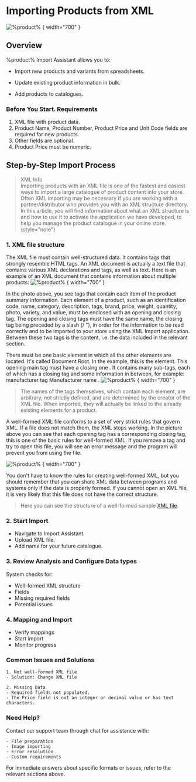 # Importing Products from XML

![%product%](create-json.png) { width="700" }

## Overview
%product% Import Assistant  allows you to:

- Import new products and variants from spreadsheets.

- Update existing product information in bulk.

- Add products to catalogues.

### Before You Start. Requirements
1. XML file with product data.
2. Product Name, Product Number, Product Price and Unit Code fields are required for new products.
3. Other fields are optional.
4. Product Price must be numeric.

## Step-by-Step Import Process
> XML Info  
> Importing products with an XML file is one of the fastest and easiest ways to import a large catalogue of product content into your store. Often XML importing may be necessary if you are working with a partner/distributor who provides you with an XML structure directory. In this article, you will find information about what an XML structure is and how to use it to activate the application we have developed, to help you manage the product catalogue in your online store.
{style="note"}
### 1. XML file structure

The XML file must contain well-structured data. It contains tags that strongly resemble HTML tags. An XML document is actually a text file that contains various XML declarations and tags, as well as text. Here is an example of an XML document that contains information about multiple products:
![%product%](xml-1.png) { width="700" }

In the photo above, you see tags that contain each item of the product summary information. Each element of a product, such as an identification code, name, category, description, tags, brand, price, weight, quantity, photo, variety, and value, must be enclosed with an opening and closing tag. The opening and closing tags must have the same name, the closing tag being preceded by a slash (/ "), in order for the information to be read correctly and to be imported to your store using the XML Import application. Between these two tags is the content, i.e. the data included in the relevant section.

There must be one basic element in which all the other elements are located. It's called Document Root. In the example, this is the <products> element. This opening main tag must have a closing one </products>. It contains many sub-tags, each of which has a closing tag and some information in between, for example: manufacturer tag <manufacturer> Manufacturer name </manufacturer>.
![%product%](xml-2.png) { width="700" }

> 
> The names of the tags themselves, which contain each element, are arbitrary, not strictly defined, and are determined by the creator of the XML file. When imported, they will actually be linked to the already existing elements for a product.

A well-formed XML file conforms to a set of very strict rules that govern XML. If a file does not match them, the XML stops working. In the picture above you can see that each opening tag has a corresponding closing tag, this is one of the basic rules for well-formed XML. If you remove a tag and try to open this file, you will see an error message and the program will prevent you from using the file.

![%product%](xml-3.png) { width="700" }

You don't have to know the rules for creating well-formed XML, but you should remember that you can share XML data between programs and systems only if the data is properly formed. If you cannot open an XML file, it is very likely that this file does not have the correct structure.

>
> Here you can see the structure of a well-formed sample [XML file](https://iedi-hnet.github.io/FastSeriesDoc/FastSeriesDoc/xml-structure.xml).
### 2. Start Import
   - Navigate to Import Assistant.
   - Upload XML file.
   - Add name for your future catalogue.

### 3. Review Analysis and Configure Data types
   System checks for:
   - Well-formed XML structure
   - Fields
   - Missing required fields
   - Potential issues

### 4. Mapping and Import
   - Verify mappings
   - Start import
   - Monitor progress

### Common Issues and Solutions
    1. Not well-formed XML file
    - Solution: Change XML file

    2. Missing Data
    - Required fields not populated.
    - The Price field is not an integer or decimal value or has text characters.

### Need Help?
Contact our support team through chat for assistance with:

    - File preparation
    - Image importing
    - Error resolution
    - Custom requirements

For immediate answers about specific formats or issues, refer to the relevant sections above.
